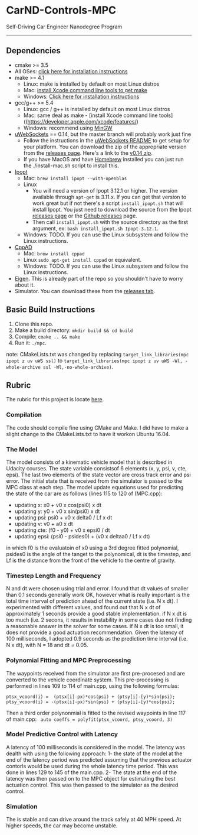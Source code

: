 # CarND-Controls-MPC
Self-Driving Car Engineer Nanodegree Program

---

## Dependencies

* cmake >= 3.5
 * All OSes: [click here for installation instructions](https://cmake.org/install/)
* make >= 4.1
  * Linux: make is installed by default on most Linux distros
  * Mac: [install Xcode command line tools to get make](https://developer.apple.com/xcode/features/)
  * Windows: [Click here for installation instructions](http://gnuwin32.sourceforge.net/packages/make.htm)
* gcc/g++ >= 5.4
  * Linux: gcc / g++ is installed by default on most Linux distros
  * Mac: same deal as make - [install Xcode command line tools]((https://developer.apple.com/xcode/features/)
  * Windows: recommend using [MinGW](http://www.mingw.org/)
* [uWebSockets](https://github.com/uWebSockets/uWebSockets) == 0.14, but the master branch will probably work just fine
  * Follow the instructions in the [uWebSockets README](https://github.com/uWebSockets/uWebSockets/blob/master/README.md) to get setup for your platform. You can download the zip of the appropriate version from the [releases page](https://github.com/uWebSockets/uWebSockets/releases). Here's a link to the [v0.14 zip](https://github.com/uWebSockets/uWebSockets/archive/v0.14.0.zip).
  * If you have MacOS and have [Homebrew](https://brew.sh/) installed you can just run the ./install-mac.sh script to install this.
* [Ipopt](https://projects.coin-or.org/Ipopt)
  * Mac: `brew install ipopt --with-openblas`
  * Linux
    * You will need a version of Ipopt 3.12.1 or higher. The version available through `apt-get` is 3.11.x. If you can get that version to work great but if not there's a script `install_ipopt.sh` that will install Ipopt. You just need to download the source from the Ipopt [releases page](https://www.coin-or.org/download/source/Ipopt/) or the [Github releases](https://github.com/coin-or/Ipopt/releases) page.
    * Then call `install_ipopt.sh` with the source directory as the first argument, ex: `bash install_ipopt.sh Ipopt-3.12.1`. 
  * Windows: TODO. If you can use the Linux subsystem and follow the Linux instructions.
* [CppAD](https://www.coin-or.org/CppAD/)
  * Mac: `brew install cppad`
  * Linux `sudo apt-get install cppad` or equivalent.
  * Windows: TODO. If you can use the Linux subsystem and follow the Linux instructions.
* [Eigen](http://eigen.tuxfamily.org/index.php?title=Main_Page). This is already part of the repo so you shouldn't have to worry about it.
* Simulator. You can download these from the [releases tab](https://github.com/udacity/CarND-MPC-Project/releases).



## Basic Build Instructions


1. Clone this repo.
2. Make a build directory: `mkdir build && cd build`
3. Compile: `cmake .. && make`
4. Run it: `./mpc`.

note: CMakeLists.txt was changed by replacing `target_link_libraries(mpc ipopt z uv uWS ssl)` to `target_link_libraries(mpc ipopt z uv uWS -Wl, -whole-archive ssl -Wl,-no-whole-archive)`.  


## Rubric

The rubric for this project is locate [here](https://review.udacity.com/#!/rebrics/896/view).


### Compilation

The code should compile fine using CMake and Make. I did have to make a slight change to the CMakeLists.txt to have it workon Ubuntu 16.04.  

### The Model

The model consists of a kinematic vehicle model that is described in Udacity courses. The state variable consistsof 6 elements (x, y, psi, v, cte, epsi). The last two elements of the state vector are cross track error and psi error. The initial state that is received from the simulator is passed to the MPC class at each step. The model update equations used for predicting the state of the car are as follows (lines 115 to 120 of (MPC.cpp):  
- updating x: x0 + v0 x cos(psi0) x dt
- updating y: y0 + v0 x sin(psi0) x dt
- updating psi: psi0 + v0 x delta0 / Lf x dt
- updating v: v0 + a0 x dt
- updating cte: (f0 - y0) + v0 x epsi0 / dt
- updating epsi: (psi0 - psides0) + (v0 x deltaa0 / Lf x dt)

in which f0 is the evaluatoin of x0 using a 3rd degree fitted polynomial, psides0 is the angle of the tanget to the polynomical, dt is the timestep, and Lf is the distance from the front of the vehicle to the centre of gravity.  

### Timestep Length and Frequency  

N and dt were chosen using trial and error. I found that dt values of smaller than 0.1 seconds generally work OK, however what is really important is the total time interval of prediction ahead of the current state (i.e. N x dt). I experimented with different values, and found out that N x dt of approximately 1 seconds provide a good stable implementation. if N x dt is too much (i.e. 2 secons, it results in instability in some cases due not finding a reasonable answer in the solver for some cases. if N x dt is too small, it does not provide a good actuation recommendation. Given the latency of 100 milliseconds, I adopted 0.9 seconds as the prediction time interval (i.e. N x dt), with N = 18 and dt = 0.05.  

### Polynomial Fitting and MPC Preprocessing

The waypoints received from the simulator are first pre-procesed and are converted to the vehicle coordinate system. This pre-processing is performed in lines 109 to 114 of main.cpp, using the following formulas:
```
ptsx_vcoord(i) =  (ptsx[i]-px)*cos(psi) + (ptsy[i]-[y)*sin(psi);
ptsy_vcoord(i) = -(ptsx[i]-px)*sin(psi) + (ptsy[i]-[y)*cos(psi);
```
Then a third order polynonmial is fitted to the revised waypoints in line 117 of main.cpp:
` auto coeffs = polyfit(ptsx_vcoord, ptsy_vcoord, 3)`

### Model Predictive Control with Latency

A latency of 100 milliseconds is considered in the model. The latency was dealth with using the following approach: 
1- the state of the model at the end of the latency period was predicted assuming that the previous actuator contorls would be used during the whole latency time period. This was done in lines 129 to 145 of the main.cpp.
2- The state at the end of the latency was then passed on to the MPC object for estimating the best actuation control. This was then passed to the simulator as the desired control. 

### Simulation

The is stable and can drive around the track safely at 40 MPH speed. At higher speeds, the car may become unstable.
